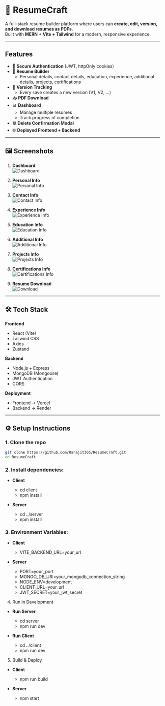 # 📄 ResumeCraft  

A full-stack resume builder platform where users can **create, edit, version, and download resumes as PDFs**.  
Built with **MERN + Vite + Tailwind** for a modern, responsive experience.  

---

##  Features  

- 🔐 **Secure Authentication** (JWT, httpOnly cookies)  
- 📑 **Resume Builder**  
  - Personal details, contact details, education, experience, additional details, projects, certifications
- 🔄 **Version Tracking**  
  - Every save creates a new version (V1, V2, …)  
- 📥 **PDF Download**  
- 📊 **Dashboard**  
  - Manage multiple resumes  
  - Track progress of completion  
- 🗑️ **Delete Confirmation Modal**   
- 🌐 **Deployed Frontend + Backend**  

---

## 🖼️ Screenshots  

1. **Dashboard**  
   ![Dashboard](./Pictures/Dashboard.png)  

2. **Personal Info**  
   ![Personal Info](./Pictures/PersonalInfo.png)  

3. **Contact Info**  
   ![Contact Info](./Pictures/ContactInfo.png)  

4. **Experience Info**  
   ![Experience Info](./Pictures/ExperienceInfo.png)  

5. **Education Info**  
   ![Education Info](./Pictures/EducationInfo.png)  

6. **Additional Info**  
   ![Additional Info](./Pictures/AdditionalInfo.png)  

7. **Projects Info**  
   ![Projects Info](./Pictures/ProjectsInfo.png)  

8. **Certifications Info**  
   ![Certifications Info](./Pictures/CertificationsInfo.png)  

9. **Resume Download**  
   ![Download](./Pictures/Download.png)  

---

## 🛠️ Tech Stack  

**Frontend**  
- React (Vite)  
- Tailwind CSS  
- Axios
- Zustand

**Backend**  
- Node.js + Express  
- MongoDB (Mongoose)  
- JWT Authentication  
- CORS  

**Deployment**  
- Frontend → Vercel  
- Backend → Render   

---

## ⚙️ Setup Instructions 

### 1️. Clone the repo
```bash
git clone https://github.com/Ranajit305/ResumeCraft.git
cd ResumeCraft
```
### 2. Install dependencies:
- **Client**
  - cd client
  - npm install

- **Server**
  - cd ../server
  - npm install

### 3. Environment Variables:
- **Client**
  - VITE_BACKEND_URL=your_url

- **Server**
  - PORT=your_port
  - MONGO_DB_URI=your_mongodb_connection_string
  - NODE_ENV=development
  - CLIENT_URL=your_url
  - JWT_SECRET=your_jwt_secret

4. Run in Development
- **Run Server**
  - cd server
  - npm run dev

- **Run Client**
  - cd ../client
  - npm run dev

5. Build & Deploy
  - **Client**
    - npm run build

- **Server**
  - npm start
